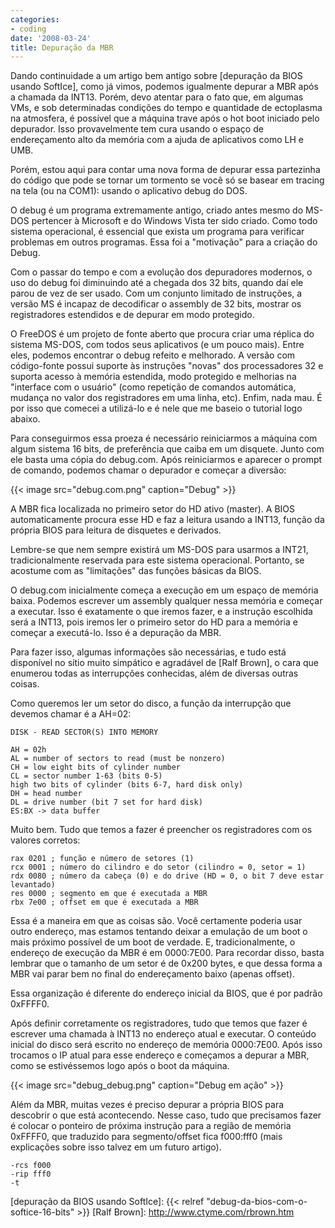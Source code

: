 ```yaml
---
categories:
- coding
date: '2008-03-24'
title: Depuração da MBR
---
```


Dando continuidade a um artigo bem antigo sobre [depuração da BIOS usando SoftIce], como já vimos, podemos igualmente depurar a MBR após a chamada da INT13. Porém, devo atentar para o fato que, em algumas VMs, e sob determinadas condições do tempo e quantidade de ectoplasma na atmosfera, é possível que a máquina trave após o hot boot iniciado pelo depurador. Isso provavelmente tem cura usando o espaço de endereçamento alto da memória com a ajuda de aplicativos como LH e UMB.

Porém, estou aqui para contar uma nova forma de depurar essa partezinha do código que pode se tornar um tormento se você só se basear em tracing na tela (ou na COM1): usando o aplicativo debug do DOS.

O debug é um programa extremamente antigo, criado antes mesmo do MS-DOS pertencer à Microsoft e do Windows Vista ter sido criado. Como todo sistema operacional, é essencial que exista um programa para verificar problemas em outros programas. Essa foi a "motivação" para a criação do Debug.

Com o passar do tempo e com a evolução dos depuradores modernos, o uso do debug foi diminuindo até a chegada dos 32 bits, quando daí ele parou de vez de ser usado. Com um conjunto limitado de instruções, a versão MS é incapaz de decodificar o assembly de 32 bits, mostrar os registradores estendidos e de depurar em modo protegido.

O FreeDOS é um projeto de fonte aberto que procura criar uma réplica do sistema MS-DOS, com todos seus aplicativos (e um pouco mais). Entre eles, podemos encontrar o debug refeito e melhorado. A versão com código-fonte possui suporte às instruções "novas" dos processadores 32 e suporta acesso à memória estendida, modo protegido e melhorias na "interface com o usuário" (como repetição de comandos automática, mudança no valor dos registradores em uma linha, etc). Enfim, nada mau. É por isso que comecei a utilizá-lo e é nele que me baseio o tutorial logo abaixo.

Para conseguirmos essa proeza é necessário reiniciarmos a máquina com algum sistema 16 bits, de preferência que caiba em um disquete. Junto com ele basta uma cópia do debug.com. Após reiniciarmos e aparecer o prompt de comando, podemos chamar o depurador e começar a diversão:

{{< image src="debug.com.png" caption="Debug" >}}

A MBR fica localizada no primeiro setor do HD ativo (master). A BIOS automaticamente procura esse HD e faz a leitura usando a INT13, função da própria BIOS para leitura de disquetes e derivados.

Lembre-se que nem sempre existirá um MS-DOS para usarmos a INT21, tradicionalmente reservada para este sistema operacional. Portanto, se acostume com as "limitações" das funções básicas da BIOS.

O debug.com inicialmente começa a execução em um espaço de memória baixa. Podemos escrever um assembly qualquer nessa memória e começar a executar. Isso é exatamente o que iremos fazer, e a instrução escolhida será a INT13, pois iremos ler o primeiro setor do HD para a memória e começar a executá-lo. Isso é a depuração da MBR.

Para fazer isso, algumas informações são necessárias, e tudo está disponível no sítio muito simpático e agradável de [Ralf Brown], o cara que enumerou todas as interrupções conhecidas, além de diversas outras coisas.

Como queremos ler um setor do disco, a função da interrupção que devemos chamar é a AH=02:

    DISK - READ SECTOR(S) INTO MEMORY
    
    AH = 02h
    AL = number of sectors to read (must be nonzero)
    CH = low eight bits of cylinder number
    CL = sector number 1-63 (bits 0-5)
    high two bits of cylinder (bits 6-7, hard disk only)
    DH = head number
    DL = drive number (bit 7 set for hard disk)
    ES:BX -> data buffer

Muito bem. Tudo que temos a fazer é preencher os registradores com os valores corretos:

    rax 0201 ; função e número de setores (1)
    rcx 0001 ; número do cilindro e do setor (cilindro = 0, setor = 1)
    rdx 0080 ; número da cabeça (0) e do drive (HD = 0, o bit 7 deve estar levantado)
    res 0000 ; segmento em que é executada a MBR
    rbx 7e00 ; offset em que é executada a MBR

Essa é a maneira em que as coisas são. Você certamente poderia usar outro endereço, mas estamos tentando deixar a emulação de um boot o mais próximo possível  de um boot de verdade. E, tradicionalmente, o endereço de execução da MBR é em 0000:7E00. Para recordar disso, basta lembrar que o tamanho de um setor é de 0x200 bytes, e que dessa forma a MBR vai parar bem no final do endereçamento baixo (apenas offset).

Essa organização é diferente do endereço inicial da BIOS, que é por padrão 0xFFFF0.

Após definir corretamente os registradores, tudo que temos que fazer é escrever uma chamada à INT13 no endereço atual e executar. O conteúdo inicial do disco será escrito no endereço de memória 0000:7E00. Após isso trocamos o IP atual para esse endereço e começamos a depurar a MBR, como se estivéssemos logo após o boot da máquina.

{{< image src="debug_debug.png" caption="Debug em ação" >}}

Além da MBR, muitas vezes é preciso depurar a própria BIOS para descobrir o que está acontecendo. Nesse caso, tudo que precisamos fazer é colocar o ponteiro de próxima instrução para a região de memória 0xFFFF0, que traduzido para segmento/offset fica f000:fff0 (mais explicações sobre isso talvez em um futuro artigo).

    -rcs f000
    -rip fff0
    -t

[depuração da BIOS usando SoftIce]: {{< relref "debug-da-bios-com-o-softice-16-bits" >}}
[Ralf Brown]: http://www.ctyme.com/rbrown.htm